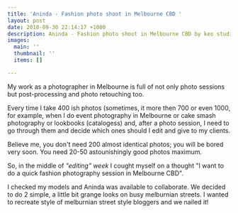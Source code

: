 ```yaml
---
title: 'Aninda - Fashion photo shoot in Melbourne CBD '
layout: post
date: 2018-09-30 22:14:17 +1000
description: Aninda - Fashion photo shoot in Melbourne CBD by keo studio photography
images:
  main: ''
  thumbnail: ''
  items: []

---
```

My work as a photographer in Melbourne is full of not only photo sessions but post-processing and photo retouching too.

Every time I take 400 ish photos (sometimes, it more then 700 or even 1000, for example, when I do event photography in Melbourne or cake smash photography or lookbooks (catalogess) and, after a photo session, I need to go through them and decide which ones should I edit and give to my clients.

Believe me, you don't need 200 almost identical photos; you will be bored very soon. You need 20-50 astounishingly good photos maximum.

So, in the middle of _"editing" week_ I cought myself on a thought "I want to do a quick fashion photography session in Melbourne CBD".

I checked my models and Aninda was available to collaborate. We decided to do 2 simple, a little bit grange looks on busy melburnian streets. I wanted to recreate style of melburnian street style bloggers and we nailed it!